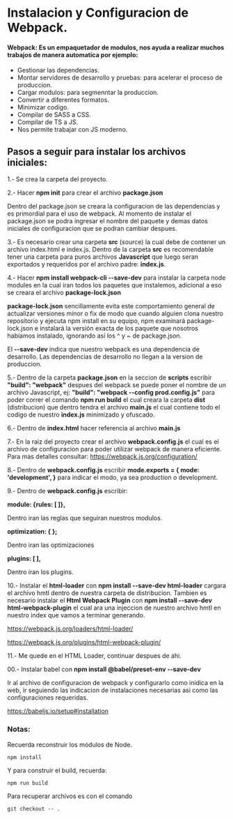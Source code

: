 # Instalacion y Configuracion de Webpack.
####  **Webpack**: Es un empaquetador de modulos, nos ayuda a realizar muchos trabajos de manera automatica por ejemplo:
* Gestionar las dependencias.
* Montar servidores de desarrollo y pruebas: para acelerar el proceso de produccion.
* Cargar modulos: para segmenntar la produccion.
* Convertir a diferentes formatos.
* Minimizar codigo.
* Compilar de SASS a CSS.
* Compilar de TS a JS.
* Nos permite trabajar con JS moderno.

## Pasos a seguir para instalar los archivos iniciales:

1.- Se crea la carpeta del proyecto.

2.- Hacer **npm init** para crear el archivo **package.json** 

Dentro del package.json se creara la configuracion de las dependencias y es primordial para el uso de webpack. Al momento de instalar el package.json se podra ingresar el nombre del paquete y demas datos iniciales de configuracion que se podran cambiar despues.

3.- Es necesario crear una carpeta **src** (source) la cual debe de contener un archivo index.html e index.js. Dentro de la carpeta **src** es recomendable tener una carpeta para puros archivos **Javascript** que luego seran exportados y requeridos por el archivo padre: **index.js**.

4.- Hacer **npm install webpack-cli --save-dev** para instalar la carpeta node modules en la cual iran todos los paquetes que instalemos, adicional a eso se creara el archivo **package-lock.json**

**package-lock.json** sencillamente evita este comportamiento general de actualizar versiones minor o fix de modo que cuando alguien clona nuestro repositorio y ejecuta npm install en su equipo, npm examinará package-lock.json e instalará la versión exacta de los paquete que nosotros habíamos instalado, ignorando así los ^ y ~ de package.json.

El **--save-dev** indica que nuestro webpack es una dependencia de desarrollo. Las dependencias de desarrollo no llegan a la  version de produccion.

5.- Dentro de la carpeta **package.json** en la seccion de **scripts** escribir **"build": "webpack"** despues del webpack se puede poner el nombre de un archivo Javascript, ej: **"build": "webpack --config prod.config.js"** para poder correr el comando **npm run build** el cual creara la carpeta **dist** (distribucion) que dentro tendra el archivo **main.js** el cual contiene todo el codigo de nuestro **index.js** minimizado y ofuscado.

6.- Dentro de **index.html** hacer referencia al archivo **main.js** 

7.- En la raiz del proyecto crear el archivo **webpack.config.js** el cual es el archivo de configuracion para poder utilizar webpack de manera eficiente. Para mas detalles consultar: https://webpack.js.org/configuration/

8.- Dentro de **webpack.config.js** escribir **mode.exports = { mode: 'development', }** para indicar el modo, ya sea production o development.

9.- Dentro de **webpack.config.js** escribir:

**module: {rules: [ ]},**

Dentro iran las reglas que seguiran nuestros modulos.

**optimization: { };**

Dentro iran las optimizaciones

**plugins: [ ],**

Dentro iran los plugins.

10.- Instalar el **html-loader** con **npm install --save-dev html-loader** cargara el archivo hmtl dentro de nuestra carpeta de distribucion. Tambien es necesario instalar el **Html Webpack Plugin** con **npm install --save-dev html-webpack-plugin** el cual ara una injeccion de nuestro archivo hmtl en nuestro index que vamos a terminar generando.

https://webpack.js.org/loaders/html-loader/

https://webpack.js.org/plugins/html-webpack-plugin/

11.-  Me quede en el HTML Loader, continuar despues de ahi.

00.- Instalar babel con **npm install @babel/preset-env --save-dev**

Ir al archivo de configuracion de webpack y configurarlo como inidica en la web, ir seguiendo las indicacion de instalaciones necesarias asi como las configuraciones requeridas.

https://babeljs.io/setup#installation


### Notas:
Recuerda reconstruir los módulos de Node.
```
npm install
```
Y para construir el build, recuerda:
```
npm run build
```
Para recuperar archivos es con el comando
```
git checkout -- .
```